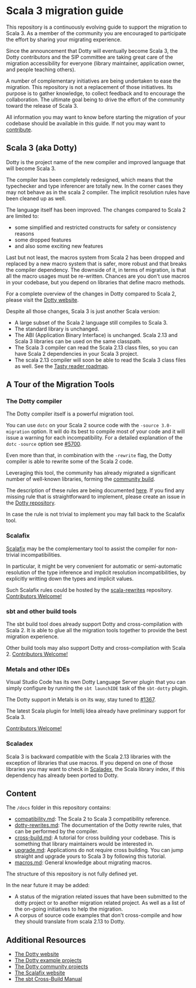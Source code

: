 # Scala 3 migration guide

This repository is a continuously evolving guide to support the migration to Scala 3. As a member of the community you are encouraged to participate the effort by sharing your migrating experience.

Since the announcement that Dotty will eventually become Scala 3, the Dotty contributors and the SIP committee are taking great care of the migration accessibility for everyone (library maintainer, application owner, and people teaching others).

A number of complementary initiatives are being undertaken to ease the migration. This repository is not a replacement of those initiatives. Its purpose is to gather knowledge, to collect feedback and to encourage the collaboration. The ultimate goal being to drive the effort of the community toward the release of Scala 3.

All information you may want to know before starting the migration of your codebase should be available in this guide. If not you may want to [contribute](CONTRIBUTING.md).

## Scala 3 (aka Dotty)

Dotty is the project name of the new compiler and improved language that will become Scala 3.

The compiler has been completely redesigned, which means that the typechecker and type inferencer are totally new. In the corner cases they may not behave as in the scala 2 compiler. The implicit resolution rules have been cleaned up as well.

The language itself has been improved. The changes compared to Scala 2 are limited to:
- some simplified and restricted constructs for safety or consistency reasons
- some dropped features
- and also some exciting new features

Last but not least, the macros system from Scala 2 has been dropped and replaced by a new macro system that is safer, more robust and that breaks the compiler dependency. The downside of it, in terms of migration, is that all the macro usages must be re-written. Chances are you don't use macros in your codebase, but you depend on libraries that define macro methods.

For a complete overview of the changes in Dotty compared to Scala 2, please visit the [Dotty website](https://dotty.epfl.ch/docs/reference/metaprogramming/toc.html).

Despite all those changes, Scala 3 is just another Scala version:
- A large subset of the Scala 2 language still compiles to Scala 3.
- The standard library is unchanged.
- The ABI (Application Binary Interface) is unchanged. Scala 2.13 and Scala 3 libraries can be used on the same classpath.
- The Scala 3 compiler can read the Scala 2.13 class files, so you can have Scala 2 dependencies in your Scala 3 project.
- The scala 2.13 compiler will soon be able to read the Scala 3 class files as well. See the [Tasty reader roadmap](https://contributors.scala-lang.org/t/roadmap-for-the-tasty-reader-for-scala-2/4231).

## A Tour of the Migration Tools

### The Dotty compiler

The Dotty compiler itself is a powerful migration tool.

You can use `dotc` on your Scala 2 source code with the `-source 3.0-migration` option. It will do its best to compile most of your code and it will issue a warning for each incompatibility. For a detailed explanation of the `dotc` `-source` option see [#5700](https://github.com/lampepfl/dotty/pull/8700).

Even more than that, in combination with the `-rewrite` flag, the Dotty compiler is able to rewrite some of the Scala 2 code.

Leveraging this tool, the community has already migrated a significant number of well-known libraries, forming the [community build](https://github.com/lampepfl/dotty/tree/master/community-build/community-projects).

The description of these rules are being documented [here](docs/dotty-rewrites.md). If you find any missing rule that is straightforward to implement, please create an issue in the [Dotty repository](https://github.com/lampepfl/dotty).

In case the rule is not trivial to implement you may fall back to the Scalafix tool.

### Scalafix

[Scalafix](https://scalacenter.github.io/scalafix/docs/users/installation.html) may be the complementary tool to assist the compiler for non-trivial incompatibilities.

In particular, it might be very convenient for automatic or semi-automatic resolution of the type inference and implicit resolution incompatibilities, by explicitly writting down the types and implicit values.

Such Scalafix rules could be hosted by the [scala-rewrites](https://github.com/scala/scala-rewrites) repository. [Contributors Welcome!](CONTRIBUTING.md)

### sbt and other build tools

The sbt build tool does already support Dotty and cross-compilation with Scala 2. It is able to glue all the migration tools together to provide the best migration experience.

Other build tools may also support Dotty and cross-compilation with Scala 2. [Contributors Welcome!](CONTRIBUTING.md)

### Metals and other IDEs

Visual Studio Code has its own Dotty Language Server plugin that you can simply configure by running the `sbt launchIDE` task of the `sbt-dotty` plugin.

The Dotty support in Metals is on its way, stay tuned to [#1367](https://github.com/scalameta/metals/issues/1367).

The latest Scala plugin for Intellij Idea already have preliminary support for Scala 3.

[Contributors Welcome!](CONTRIBUTING.md)

### Scaladex

Scala 3 is backward compatible with the Scala 2.13 libraries with the exception of libraries that use macros. If you depend on one of those libraries you may want to check in [Scaladex](https://index.scala-lang.org/), the Scala library index, if this dependency has already been ported to Dotty.

## Content

The `/docs` folder in this repository contains:
- [compatibility.md](docs/compatibility.md): The Scala 2 to Scala 3 compatibility reference.
- [dotty-rewrites.md](docs/dotty-rewrites.md): The documentation of the Dotty rewrite rules, that can be performed by the compiler.
- [cross-build.md](docs/cross-build.md): A tutorial for cross building your codebase. This is something that library maintainers would be interested in.
- [upgrade.md](docs/upgrade.md): Applications do not require cross building. You can jump straight and upgrade yours to Scala 3 by following this tutorial.
- [macros.md](docs/macros.md): General knowledge about migrating macros.

The structure of this repository is not fully defined yet.

In the near future it may be added:
- A status of the migration related issues that have been submitted to the dotty project or to another migration related project. As well as a list of the on-going initiatives to help the migration.
- A corpus of source code examples that don't cross-compile and how they should translate from scala 2.13 to Dotty.

## Additional Resources

- [The Dotty website](https://dotty.epfl.ch/)
- [The Dotty example projects](https://github.com/lampepfl/dotty-example-project#getting-your-project-to-compile-with-dotty)
- [The Dotty community projects](https://github.com/lampepfl/dotty/tree/master/community-build/community-projects)
- [The Scalafix website](https://scalacenter.github.io/scalafix/)
- [The sbt Cross-Build Manual](https://www.scala-sbt.org/1.x/docs/Cross-Build.html)

